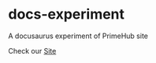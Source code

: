 # docs-experiment
A docusaurus experiment of PrimeHub site

Check our [Site](https://gblpedia.github.io/docs-experiment/)
